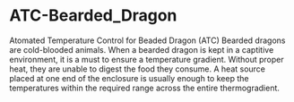 # ATC-Bearded_Dragon
Atomated Temperature Control for Beaded Dragon (ATC)
Bearded dragons are cold-blooded animals. When a bearded dragon is kept in a captitive environment, it is a must to ensure a temperature gradient. Without proper heat, they are unable to digest the food they consume. A heat source placed at one end of the enclosure is usually enough to keep the temperatures within the required range across the entire thermogradient.
